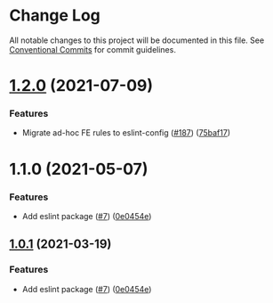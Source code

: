 # Change Log

All notable changes to this project will be documented in this file.
See [Conventional Commits](https://conventionalcommits.org) for commit guidelines.

# [1.2.0](https://github.com/metaswap/pancake-toolkit/tree/master/packages/eslint-config-pancake/compare/@metaswap/eslint-config-pancake@1.1.0...@metaswap/eslint-config-pancake@1.2.0) (2021-07-09)


### Features

* Migrate ad-hoc FE rules to eslint-config ([#187](https://github.com/metaswap/pancake-toolkit/tree/master/packages/eslint-config-pancake/issues/187)) ([75baf17](https://github.com/metaswap/pancake-toolkit/tree/master/packages/eslint-config-pancake/commit/75baf175c8316fdfc549bc99e2bc38d65b18c5b6))





# 1.1.0 (2021-05-07)


### Features

* Add eslint package ([#7](https://github.com/metaswap/pancake-toolkit/tree/master/packages/eslint-config-pancake/issues/7)) ([0e0454e](https://github.com/metaswap/pancake-toolkit/tree/master/packages/eslint-config-pancake/commit/0e0454eb9a63e976934956dc5c66fbef2ce2017a))





## [1.0.1](https://github.com/metaswap/pancake-toolkit/tree/master/packages/eslint-config-pancake/compare/@metaswap-libs/eslint-config-pancake@1.0.1...@metaswap-libs/eslint-config-pancake@1.0.1) (2021-03-19)


### Features

* Add eslint package ([#7](https://github.com/metaswap/pancake-toolkit/tree/master/packages/eslint-config-pancake/issues/7)) ([0e0454e](https://github.com/metaswap/pancake-toolkit/tree/master/packages/eslint-config-pancake/commit/0e0454eb9a63e976934956dc5c66fbef2ce2017a))
